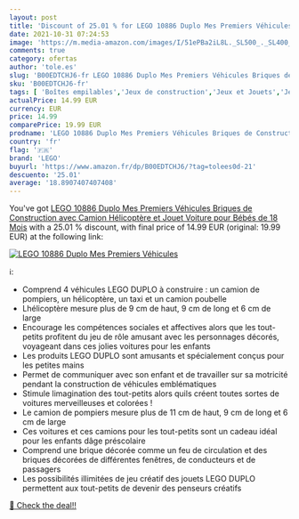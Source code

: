 ```yaml
---
layout: post
title: 'Discount of 25.01 % for LEGO 10886 Duplo Mes Premiers Véhicules '
date: 2021-10-31 07:24:53
image: 'https://m.media-amazon.com/images/I/51ePBa2iL8L._SL500_._SL400_.jpg'
comments: true
category: ofertas
author: 'tole.es'
slug: 'B00EDTCHJ6-fr LEGO 10886 Duplo Mes Premiers Véhicules Briques de...'
sku: 'B00EDTCHJ6-fr'
tags: [ 'Boîtes empilables','Jeux de construction','Jeux et Jouets','Jeux et jouets','lego', ]
actualPrice: 14.99 EUR
currency: EUR
price: 14.99
comparePrice: 19.99 EUR
prodname: 'LEGO 10886 Duplo Mes Premiers Véhicules Briques de Construction avec Camion  Hélicoptère et Jouet Voiture pour Bébés de 18 Mois'
country: 'fr'
flag: '🇫🇷'
brand: 'LEGO'
buyurl: 'https://www.amazon.fr/dp/B00EDTCHJ6/?tag=tolees0d-21'
descuento: '25.01'
average: '18.8907407407408'
---
```


You've got [LEGO 10886 Duplo Mes Premiers Véhicules Briques de Construction avec Camion  Hélicoptère et Jouet Voiture pour Bébés de 18 Mois](https://www.amazon.fr/dp/B00EDTCHJ6/?tag=tolees0d-21) with a  25.01 % discount, with final price of 14.99 EUR (original: 19.99 EUR) at the following link:

[![LEGO 10886 Duplo Mes Premiers Véhicules ](https://m.media-amazon.com/images/I/51ePBa2iL8L._SL500_._SL400_.jpg)](https://www.amazon.fr/dp/B00EDTCHJ6/?tag=tolees0d-21)

ℹ️:

- Comprend 4 véhicules LEGO DUPLO à construire : un camion de pompiers, un hélicoptère, un taxi et un camion poubelle
- Lhélicoptère mesure plus de 9 cm de haut, 9 cm de long et 6 cm de large
- Encourage les compétences sociales et affectives alors que les tout-petits profitent du jeu de rôle amusant avec les personnages décorés, voyageant dans ces jolies voitures pour les enfants
- Les produits LEGO DUPLO sont amusants et spécialement conçus pour les petites mains
- Permet de communiquer avec son enfant et de travailler sur sa motricité pendant la construction de véhicules emblématiques
- Stimule limagination des tout-petits alors quils créent toutes sortes de voitures merveilleuses et colorées !
- Le camion de pompiers mesure plus de 11 cm de haut, 9 cm de long et 6 cm de large
- Ces voitures et ces camions pour les tout-petits sont un cadeau idéal pour les enfants dâge préscolaire
- Comprend une brique décorée comme un feu de circulation et des briques décorées de différentes fenêtres, de conducteurs et de passagers
- Les possibilités illimitées de jeu créatif des jouets LEGO DUPLO permettent aux tout-petits de devenir des penseurs créatifs

[🛒 Check the deal!!](https://www.amazon.fr/dp/B00EDTCHJ6/?tag=tolees0d-21)
